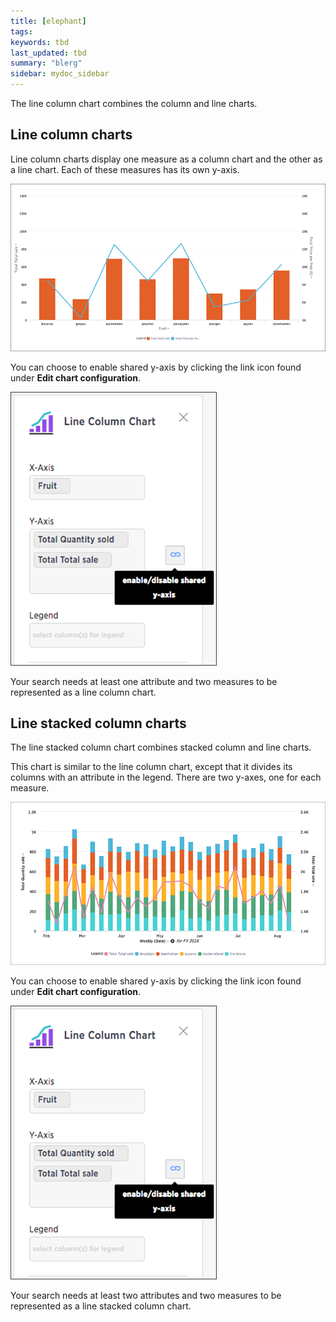 ```yaml
---
title: [elephant]
tags: 
keywords: tbd
last_updated: tbd
summary: "blerg"
sidebar: mydoc_sidebar
---
```


The line column chart combines the column and line charts.


## Line column charts

Line column charts display one measure as a column chart and the other as a line chart. Each of these measures has its own y-axis.

 ![](../../../images/line_column_chart_example.png "Line column chart example")

You can choose to enable shared y-axis by clicking the link icon found under **Edit chart configuration**.

 ![](../../../images/lock_chart_y_axes.png "Enable shared y-axis")

Your search needs at least one attribute and two measures to be represented as a line column chart.

## Line stacked column charts

The line stacked column chart combines stacked column and line charts.

This chart is similar to the line column chart, except that it divides its columns with an attribute in the legend. There are two y-axes, one for each measure.

 ![](../../../images/line_stacked_column_chart_example.png "Line stacked column chart example")

You can choose to enable shared y-axis by clicking the link icon found under **Edit chart configuration**.

 ![](../../../images/lock_chart_y_axes.png "Enable shared y-axis")

Your search needs at least two attributes and two measures to be represented as a line stacked column chart.
